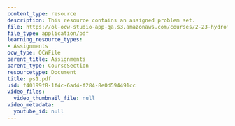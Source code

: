 ```yaml
---
content_type: resource
description: This resource contains an assigned problem set.
file: https://ol-ocw-studio-app-qa.s3.amazonaws.com/courses/2-23-hydrofoils-and-propellers-spring-2007/f40199f81f4c6ad4f2848e0d594491cc_ps1.pdf
file_type: application/pdf
learning_resource_types:
- Assignments
ocw_type: OCWFile
parent_title: Assignments
parent_type: CourseSection
resourcetype: Document
title: ps1.pdf
uid: f40199f8-1f4c-6ad4-f284-8e0d594491cc
video_files:
  video_thumbnail_file: null
video_metadata:
  youtube_id: null
---
```

